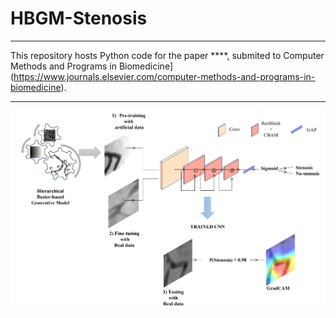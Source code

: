 # HBGM-Stenosis
----------

This repository hosts Python code for the paper ****, submited to Computer Methods and Programs in Biomedicine](https://www.journals.elsevier.com/computer-methods-and-programs-in-biomedicine). 

----------

<img src="figures/graphical_abstract.png" width="600">
 
